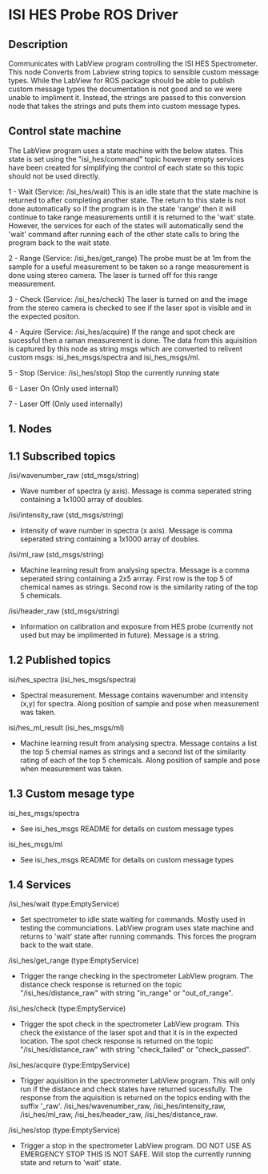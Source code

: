 # ISI HES Probe ROS Driver

## Description
Communicates with LabView program controlling the ISI HES Spectrometer. This node Converts from Labview string topics to sensible custom message types.
While the LabView for ROS package should be able to publish custom message types the documentation is not good and so we were unable to impliment it. Instead, the strings are passed to this conversion node that takes the strings and puts them into custom message types.

## Control state machine
The LabView program uses a state machine with the below states. This state is set using the "isi_hes/command" topic however empty services have been created for simplifying the control of each state so this topic should not be used directly. 

1 - Wait (Service: /isi_hes/wait)
This is an idle state that the state machine is returned to after completing another state. The return to this state is not done automatically so if the program is in the state 'range' then it will continue to take range measurements untill it is returned to the 'wait' state. However, the services for each of the states will automatically send the 'wait' command after running each of the other state calls to bring the program back to the wait state. 

2 - Range (Service: /isi_hes/get_range)
The probe must be at 1m from the sample for a useful measurement to be taken so a range measurement is done using stereo camera. The laser is turned off for this range measurement. 

3 - Check (Service: /isi_hes/check)
The laser is turned on and the image from the stereo camera is checked to see if the laser spot is visible and in the expected positon.

4 - Aquire (Service: /isi_hes/acquire)
If the range and spot check are sucessful then a raman measurement is done. The data from this aquisition is captured by this node as string msgs which are converted to relivent custom msgs: isi_hes_msgs/spectra and isi_hes_msgs/ml. 

5 - Stop (Service: /isi_hes/stop)
Stop the currently running state

6 - Laser On (Only used internall)

7 - Laser Off (Only used internally)

## 1. Nodes

## 1.1 Subscribed topics

/isi/wavenumber_raw (std_msgs/string)

- Wave number of spectra (y axis). Message is comma seperated string containing a 1x1000 array of doubles.

/isi/intensity_raw (std_msgs/string)

- Intensity of wave number in spectra (x axis). Message is comma seperated string containing a 1x1000 array of doubles.

/isi/ml_raw (std_msgs/string)

- Machine learning result from analysing spectra. Message is a comma seperated string containing a 2x5 arrray. First row is the top 5 of chemical names as strings. Second row is the similarity rating of the top 5 chemicals.

/isi/header_raw (std_msgs/string)

- Information on calibration and exposure from HES probe (currently not used but may be implimented in future). Message is a string.

## 1.2 Published topics

isi/hes_spectra (isi_hes_msgs/spectra)

- Spectral measurement. Message contains wavenumber and intensity (x,y) for spectra. Along position of sample and pose when measurement was taken. 

isi/hes_ml_result (isi_hes_msgs/ml)

- Machine learning result from analysing spectra. Message contains a list the top 5 chemial names as strings and a second list of the similarity rating of each of the top 5 chemicals. Along position of sample and pose when measurement was taken. 

## 1.3 Custom mesage type

isi_hes_msgs/spectra

- See isi_hes_msgs README for details on custom message types

isi_hes_msgs/ml

- See isi_hes_msgs README for details on custom message types

## 1.4 Services

/isi_hes/wait (type:EmptyService)

- Set spectrometer to idle state waiting for commands. Mostly used in testing the communciations. LabView program uses state machine and returns to 'wait' state after running commands. This forces the program back to the wait state. 

/isi_hes/get_range (type:EmptyService)

- Trigger the range checking in the spectrometer LabView program. The distance check response is returned on the topic "/isi_hes/distance_raw" with string "in_range" or "out_of_range". 

/isi_hes/check (type:EmptyService)

- Trigger the spot check in the spectrometer LabView program. This check the existance of the laser spot and that it is in the expected location. The spot check response is returned on the topic "/isi_hes/distance_raw" with string "check_failed" or "check_passed". 

/isi_hes/acquire (type:EmtpyService)

- Trigger aquisition in the spectronmeter LabView program. This will only run if the distance and check states have returned sucessfully. The response from the aquisition is returned on the topics ending with the suffix '_raw'. /isi_hes/wavenumber_raw, /isi_hes/intensity_raw, /isi_hes/ml_raw, /isi_hes/header_raw, /isi_hes/distance_raw. 

/isi_hes/stop (type:EmptyService)

- Trigger a stop in the spectrometer LabView program. DO NOT USE AS EMERGENCY STOP THIS IS NOT SAFE. Will stop the currently running state and return to 'wait' state. 
